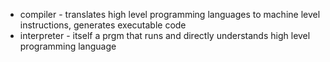 - compiler - translates high level programming languages to machine level instructions, generates executable code
- interpreter - itself a prgm that runs and directly understands high level programming language
